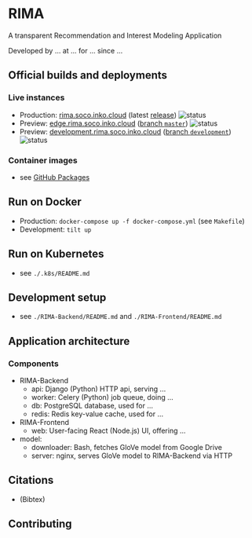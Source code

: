 # RIMA

A transparent Recommendation and Interest Modeling Application

Developed by ... at ... for ... since ...


## Official builds and deployments

### Live instances

* Production: [rima.soco.inko.cloud](https://rima.soco.inko.cloud/) (latest [release](https://github.com/ude-soco/RIMA/releases)) ![status](https://argocd.cluster.soco.inko.cloud/api/badge?name=rima-prod)
* Preview: [edge.rima.soco.inko.cloud](https://edge.rima.soco.inko.cloud/) ([branch `master`](https://github.com/ude-soco/CourseMapper-webserver/tree/master)) ![status](https://argocd.cluster.soco.inko.cloud/api/badge?name=rima-edge)
* Preview: [development.rima.soco.inko.cloud](https://development.rima.soco.inko.cloud/) ([branch `development`](https://github.com/ude-soco/CourseMapper-webserver/tree/development)) ![status](https://argocd.cluster.soco.inko.cloud/api/badge?name=rima-development)

### Container images

* see [GitHub Packages](https://github.com/orgs/ude-soco/packages?repo_name=RIMA)


## Run on Docker

* Production: `docker-compose up -f docker-compose.yml` (see `Makefile`)
* Development: `tilt up`


## Run on Kubernetes

* see `./.k8s/README.md`


## Development setup

* see `./RIMA-Backend/README.md` and `./RIMA-Frontend/README.md`


## Application architecture

### Components

* RIMA-Backend
  * api: Django (Python) HTTP api, serving ...
  * worker: Celery (Python) job queue, doing ...
  * db: PostgreSQL database, used for ...
  * redis: Redis key-value cache, used for ...
* RIMA-Frontend
  * web: User-facing React (Node.js) UI, offering ...
* model:
  * downloader: Bash, fetches GloVe model from Google Drive
  * server: nginx, serves GloVe model to RIMA-Backend via HTTP


## Citations

* (Bibtex)


## Contributing
